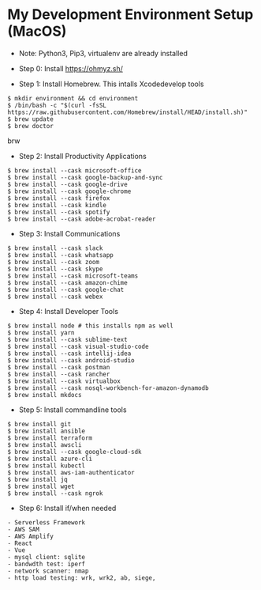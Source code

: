 # My Development Environment Setup (MacOS)

- Note: Python3, Pip3, virtualenv are already installed

- Step 0: Install https://ohmyz.sh/

- Step 1: Install Homebrew. This intalls Xcodedevelop tools
```
$ mkdir environment && cd environment
$ /bin/bash -c "$(curl -fsSL https://raw.githubusercontent.com/Homebrew/install/HEAD/install.sh)"
$ brew update
$ brew doctor
```
brw 
- Step 2: Install Productivity Applications
```
$ brew install --cask microsoft-office
$ brew install --cask google-backup-and-sync
$ brew install --cask google-drive
$ brew install --cask google-chrome
$ brew install --cask firefox
$ brew install --cask kindle
$ brew install --cask spotify
$ brew install --cask adobe-acrobat-reader
```

- Step 3: Install Communications
```
$ brew install --cask slack
$ brew install --cask whatsapp
$ brew install --cask zoom
$ brew install --cask skype
$ brew install --cask microsoft-teams
$ brew install --cask amazon-chime
$ brew install --cask google-chat
$ brew install --cask webex
```

- Step 4: Install Developer Tools
```
$ brew install node # this installs npm as well
$ brew install yarn
$ brew install --cask sublime-text
$ brew install --cask visual-studio-code
$ brew install --cask intellij-idea
$ brew install --cask android-studio
$ brew install --cask postman
$ brew install --cask rancher
$ brew install --cask virtualbox
$ brew install --cask nosql-workbench-for-amazon-dynamodb
$ brew install mkdocs
```

- Step 5: Install commandline tools
```
$ brew install git
$ brew install ansible
$ brew install terraform
$ brew install awscli
$ brew install --cask google-cloud-sdk
$ brew install azure-cli
$ brew install kubectl
$ brew install aws-iam-authenticator
$ brew install jq
$ brew install wget
$ brew install --cask ngrok
```

- Step 6: Install if/when needed
```
- Serverless Framework
- AWS SAM
- AWS Amplify
- React
- Vue
- mysql client: sqlite
- bandwdth test: iperf
- network scanner: nmap
- http load testing: wrk, wrk2, ab, siege, 
```
